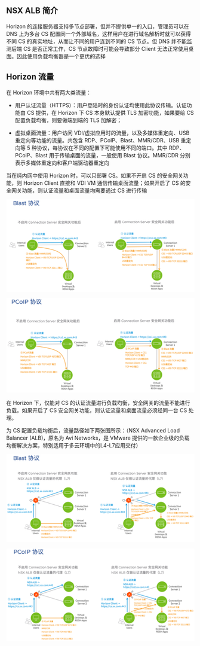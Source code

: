 ## NSX ALB 简介

Horizon 的连接服务器支持多节点部署，但并不提供单一的入口，管理员可以在 DNS 上为多台 CS 配置同一个外部域名，这样用户在进行域名解析时就可以获得不同 CS 的真实地址，从而让不同的用户连到不同的 CS 节点。但 DNS 并不能监测后端 CS 是否正常工作，CS 节点故障时可能会导致部分 Client 无法正常使用桌面。因此使用负载均衡器是一个更优的选择

## Horizon 流量

在 Horizon 环境中共有两大类流量：

- 用户认证流量（HTTPS）：用户登陆时的身份认证均使用此协议传输。认证功能由 CS 提供，在 Horizon 下 CS 本身默认提供 TLS 加密功能，如果要给 CS 配置负载均衡，则要做端到端的 TLS 加解密；

- 虚拟桌面流量：用户访问 VDI/虚拟应用时的流量，以及多媒体重定向、USB 重定向等功能的流量。共包含 RDP、PCoIP、Blast、MMR/CDR、USB 重定向等 5 种协议，每协议在不同的配置下可能使用不同的端口。其中 RDP、PCoIP、Blast 用于传输桌面的流量，一般使用 Blast 协议。MMR/CDR 分别表示多媒体重定向和客户端驱动器重定向

当在纯内网中使用 Horizon 时，可以只部署 CS。如果不开启 CS 的安全网关功能，则 Horizon Client 直接和 VDI VM 通信传输桌面流量；如果开启了 CS 的安全网关功能，则认证流量和桌面流量均需要通过 CS 进行传输

![img](./.assets/高可用NSX_ALB/16152652_62d2683c91ab377573.png)

![img](./.assets/高可用NSX_ALB/16152652_62d2683cb1fd571247.png)

在 Horizon 下，仅能对 CS 的认证流量进行负载均衡，安全网关的流量不能进行负载。如果开启了 CS 安全网关功能，则认证流量和桌面流量必须经同一台 CS 处理。

为 CS 配置负载均衡后，流量路径如下两张图所示：（NSX Advanced Load Balancer (ALB)，原名为 Avi Networks，是 VMware 提供的一款企业级的负载均衡解决方案，特别适用于多云环境中的L4-L7应用交付）

![img](./.assets/高可用NSX_ALB/16152652_62d2683cb716c16022.png)

![img](./.assets/高可用NSX_ALB/16152652_62d2683cbf4498111.png)
